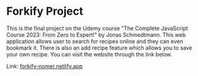 # Forkify Project

This is the final project on the Udemy course "The Complete JavaScript Course 2023: From Zero to Expert!" by Jonas Schmedtmann. This web application allows user to search for recipes online and they can even bookmark it. There is also an add recipe feature which allows you to save your own recipe. You can visit the website through the link below.

Link: [forkify-nomer.netlify.app](https://forkify-nomer.netlify.app/)
